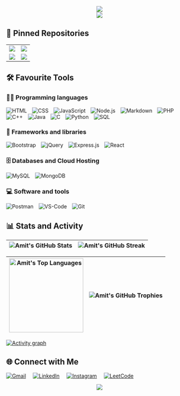 <div align="center"">
    <img src="https://readme-typing-svg.herokuapp.com/?font=Righteous&size=35&center=true&vCenter=true&width=1000&height=70&duration=2000&lines=Hi+There!+👋;+I'm+Amit+Singhal+👨‍💻;Full+Stack+Developer+@MAIT'26+👨‍🎓" />
</div>

<div align="center">
<img src="https://user-images.githubusercontent.com/74038190/212284115-f47cd8ff-2ffb-4b04-b5bf-4d1c14c0247f.gif"/>
</div>

## 📌 Pinned Repositories

<div align="center">

|                                                                                                                                                                                                                                             |                                                                                                                                                                                                                                   |
|:-------------------------------------------------------------------------------------------------------------------------------------------------------------------------------------------------------------------------------------------:|:---------------------------------------------------------------------------------------------------------------------------------------------------------------------------------------------------------------------------------:|
| <a href="https://github.com/amit712singhal/Sky-Now"><img align="center" src="https://github-readme-stats-lilac-chi-70.vercel.app/api/pin/?username=amit712singhal&repo=Sky-Now&theme=vision-friendly-dark" /></a> | <a href="https://github.com/amit712singhal/note-keeper"><img align="center" src="https://github-readme-stats-lilac-chi-70.vercel.app/api/pin/?username=amit712singhal&repo=note-keeper&theme=vision-friendly-dark" /></a> |
| <a href="https://github.com/amit712singhal/login-signup-website"><img align="center" src="https://github-readme-stats-lilac-chi-70.vercel.app/api/pin/?username=amit712singhal&repo=login-signup-website&theme=vision-friendly-dark" /></a> | <a href="https://github.com/amit712singhal/Movie-Mania"><img align="center" src="https://github-readme-stats-lilac-chi-70.vercel.app/api/pin/?username=amit712singhal&repo=Movie-Mania&theme=vision-friendly-dark" /></a> |

</div>


## 🛠️ Favourite Tools

### 👨‍💻 Programming languages

<p>
    <img title="HTML" alt="HTML" src="https://custom-icon-badges.herokuapp.com/badge/HTML-E34F26.svg?logo=html5&logoColor=white"><img width="10" />
     <img title="CSS" alt="CSS" src="https://custom-icon-badges.herokuapp.com/badge/CSS-1572B6.svg?logo=css3&logoColor=white"><img width="10" />
     <img title="JavaScript" alt="JavaScript" src="https://custom-icon-badges.herokuapp.com/badge/JavaScript-F7DF1E.svg?logo=javascript&logoColor=black"><img width="10" />
     <img title="Node.js" alt="Node.js" src="https://custom-icon-badges.herokuapp.com/badge/Node.js-43853D.svg?logo=node.js&logoColor=white"><img width="10" />
     <img title="Markdown" alt="Markdown" src="https://custom-icon-badges.herokuapp.com/badge/Markdown-000000.svg?logo=markdown&logoColor=white"><img width="10" />
     <img title="PHP" alt="PHP" src="https://custom-icon-badges.herokuapp.com/badge/PHP-777BB4.svg?logo=php&logoColor=white"><img width="10" />
     <img title="C++" alt="C++" src="https://custom-icon-badges.herokuapp.com/badge/C++-00599C.svg?logo=cpp2&logoColor=white&style="><img width="10" />
     <img title="Java" alt="Java" src="https://custom-icon-badges.herokuapp.com/badge/Java-ED8B00.svg?logo=java&logoColor=white"><img width="10" />
     <img title="C" alt="C" src="https://custom-icon-badges.herokuapp.com/badge/C-A8B9CC.svg?logo=c-in-hexagon&logoColor=white"><img width="10" />
     <img title="Python" alt="Python" src="https://custom-icon-badges.herokuapp.com/badge/Python-3776AB.svg?logo=python&logoColor=white"><img width="10" />
     <img title="SQL" alt="SQL" src="https://custom-icon-badges.herokuapp.com/badge/SQL-025E8C.svg?logo=database&logoColor=white"><img width="10" />
</p>

### 🧰 Frameworks and libraries

<p>
     <img alt="Bootstrap" src="https://custom-icon-badges.herokuapp.com/badge/Bootstrap-7952B3.svg?logo=bootstrap&logoColor=white"><img width="10" />
     <img alt="jQuery" src="https://custom-icon-badges.herokuapp.com/badge/jQuery-0769AD.svg?logo=jquery&logoColor=white"><img width="10" />
     <img alt="Express.js" src="https://custom-icon-badges.herokuapp.com/badge/Express.js-000.svg?logo=express&logoColor=white"><img width="10" />
     <img alt="React" src="https://custom-icon-badges.herokuapp.com/badge/React-20232a.svg?logo=react&logoColor=%2361DAFB"><img width="10" />
</p>

### 🗄️ Databases and Cloud Hosting

<p>
    <img alt="MySQL" src="https://custom-icon-badges.herokuapp.com/badge/MySQL-4479A1.svg?logo=mysql&logoColor=white"><img width="10" />
    <img alt="MongoDB" src ="https://custom-icon-badges.herokuapp.com/badge/MongoDB-47a248.svg?logo=mongodb&logoColor=white"><img width="10" />
</p>

### 💻 Software and tools

<p>
    <img alt="Postman" src="https://custom-icon-badges.herokuapp.com/badge/Postman-FF6C37?logo=postman&logoColor=white"><img width="10" />
    <img alt="VS-Code" src="https://custom-icon-badges.herokuapp.com/badge/Visual%20Studio%20Code-0078d7.svg?logo=visual-studio-code&logoColor=white"><img width="10" />
     <img alt="Git" src="https://custom-icon-badges.herokuapp.com/badge/Git-F05032.svg?logo=git&logoColor=white"><img width="10" />
</p>

## 📊 Stats and Activity

<div align="center">

| <img align="center" alt="Amit's GitHub Stats" src="https://github-readme-stats.vercel.app/api?username=amit712singhal&show_icons=true&locale=en&theme=vision-friendly-dark" /> | <img align="center" alt="Amit's GitHub Streak" src="https://github-readme-streak-stats.herokuapp.com/?user=amit712singhal&theme=vision-friendly-dark" /> |
| ------------------------------------------------------------------------------------------------------------------------------------------------------------------------------ | -------------------------------------------------------------------------------------------------------------------------------------------------------- |

</div>

<div align="center">

| <img align="center" alt="Amit's Top Languages" src="https://github-readme-stats.vercel.app/api/top-langs?username=amit712singhal&show_icons=true&theme=vision-friendly-dark&locale=en&layout=compact" height="200px" /> | <img align="center" alt="Amit's GitHub Trophies" src="https://github-profile-trophy.vercel.app/?username=amit712singhal&theme=gruvbox&margin-w=3&no-bg=true&no-frame=true&row=2&column=3" /> |
| ----------------------------------------------------------------------------------------------------------------------------------------------------------------------------------------------------------------------- | -------------------------------------------------------------------------------------------------------------------------------------------------------------------------------------------- |

</div>

[![Activity graph](https://github-readme-activity-graph.vercel.app/graph/?username=amit712singhal&bg_color=000&color=F8D866&line=F85D7F&point=FFFFFF&border=bold)](https://github.com/ashutosh00710/github-readme-activity-graph)

## 🌐 Connect with Me

[![Gmail](https://img.shields.io/badge/Mail-EA4335?style=for-the-badge&logo=gmail&logoColor=white)](mailto:rakshit.singhal712@gmail.com)<img width="15" />
[![LinkedIn](https://img.shields.io/badge/LinkedIn-0A66C2?style=for-the-badge&logo=linkedin&logoColor=white)](https://www.linkedin.com/in/singhal-amit)<img width="15" />
[![Instagram](https://img.shields.io/badge/Instagram-E4405F?style=for-the-badge&logo=instagram&logoColor=white)](https://instagram.com/_singhal_amit)<img width="15" />
[![LeetCode](https://img.shields.io/badge/LeetCode-FFA116?style=for-the-badge&logo=leetcode&logoColor=white)](https://leetcode.com/u/_singhal_amit/)<img width="15" />

<div align="center">
<img src="https://user-images.githubusercontent.com/74038190/212284115-f47cd8ff-2ffb-4b04-b5bf-4d1c14c0247f.gif"/>
</div>
